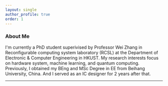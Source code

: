 ```yaml
---
layout: single
author_profile: true
order: 1
---
```

### About Me

I'm currently a PhD student superivised by Professor Wei Zhang in Reconfigurable computing system laboratory (RCSL) at the Department of Electronic & Computer Engineering in HKUST. My research interests focus on hardware system, machine learning, and quantum computing.
Previously, I obtained my BEng and MSc Degree in EE from Beihang University, China. And I served as an IC designer for 2 years after that.

___


